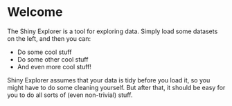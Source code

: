 # Welcome

The Shiny Explorer is a tool for exploring data. Simply load some datasets on the left, and then you can:

- Do some cool stuff
- Do some other cool stuff
- And even more cool stuff!

Shiny Explorer assumes that your data is tidy before you load it, so you might have to do 
some cleaning yourself. But after that, it should be easy for you to do all sorts of (even non-trivial) stuff.
